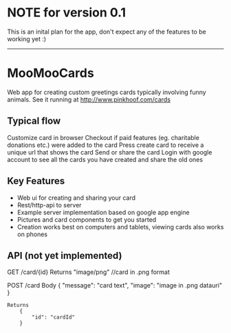 # NOTE for version 0.1
This is an inital plan for the app, don't expect any of the features to be working yet :)

---

# MooMooCards

Web app for creating custom greetings cards typically involving funny animals.
See it running at http://www.pinkhoof.com/cards

## Typical flow

Customize card in browser
Checkout if paid features (eg. charitable donations etc.) were added to the card
Press create card to receive a unique url that shows the card
Send or share the card
Login with google account to see all the cards you have created and share the old ones

## Key Features

* Web ui for creating and sharing your card
* Rest/http-api to server
* Example server implementation based on google app engine
* Pictures and card components to get you started
* Creation works best on computers and tablets, viewing cards also works on phones


## API (not yet implemented)

GET /card/{id}
	Returns 
		"image/png" //card in .png format

POST /card
	Body
		{
			"message": "card text",
			"image": "image in .png datauri"
		}

	Returns
		{
			"id": "cardId"
		}

